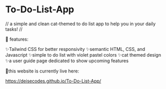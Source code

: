 # To-Do-List-App
// a simple and clean cat-themed to do list app to help you in your daily tasks! //

🌱 features:

✨Tailwind CSS for better responsivity
✨semantic HTML, CSS, and Javascript
✨simple to do list with violet pastel colors
✨cat themed design
✨a user guide page dedicated to show upcoming features 

📌this website is currently live here:

https://deisecodes.github.io/To-Do-List-App/

